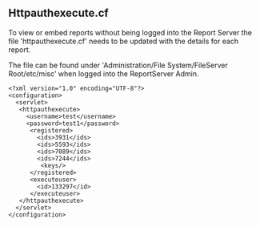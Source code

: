 ##  Httpauthexecute.cf

To view or embed reports without being logged into the Report Server the file 'httpauthexecute.cf' needs to be updated with the details for each report.

The file can be found under 'Administration/File System/FileServer Root/etc/misc' when logged into the ReportServer Admin.

```
<?xml version="1.0" encoding="UTF-8"?>
<configuration>
  <servlet>
   <httpauthexecute>
     <username>test</username>
     <password>test1</password>
      <registered>
        <ids>3931</ids>
        <ids>5593</ids>
        <ids>7089</ids>
        <ids>7244</ids>
         <keys/>
      </registered>
      <executeuser>
        <id>133297</id>
      </executeuser>
   </httpauthexecute>
  </servlet>
</configuration>
```
